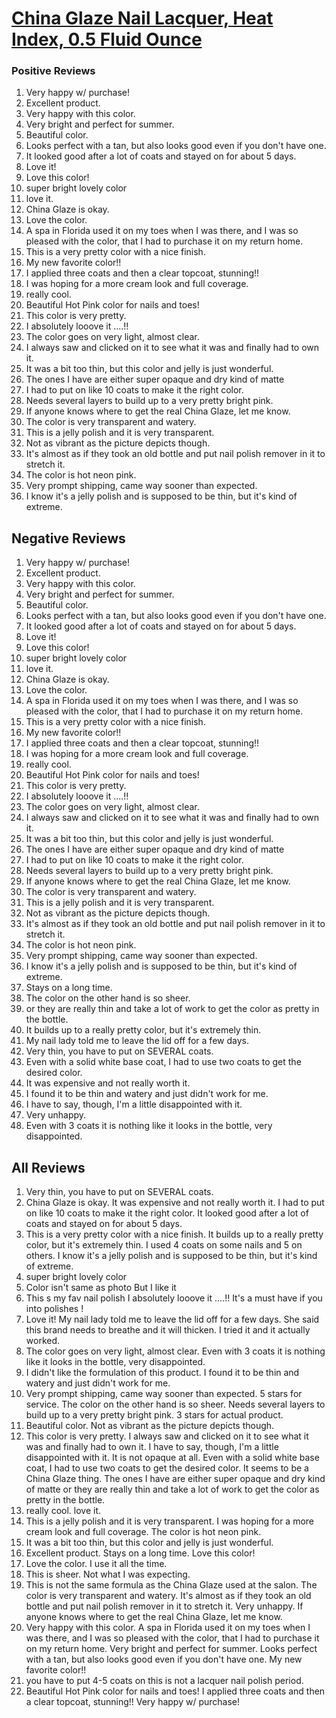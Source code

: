 # [China Glaze Nail Lacquer, Heat Index, 0.5 Fluid Ounce](https://products.checkmycream.com/products/China-Glaze-Nail-Lacquer-Heat-Index-0.5-Fluid-Ounce.html)

### Positive Reviews

<ol>
      <li>Very happy w/ purchase!</li>
      <li>Excellent product.  </li>
      <li>Very happy with this color.</li>
      <li>Very bright and perfect for summer.  </li>
      <li>Beautiful color.</li>
      <li>Looks perfect with a tan, but also looks good even if you don&#x27;t have one.  </li>
      <li>It looked good after a lot of coats and stayed on for about 5 days.</li>
      <li>Love it!</li>
      <li>Love this color!</li>
      <li>super bright lovely color</li>
      <li>love it.</li>
      <li>China Glaze is okay.</li>
      <li>Love the color.  </li>
      <li>A spa in Florida used it on my toes when I was there, and I was so pleased with the color, that I had to purchase it on my return home.  </li>
      <li>This is a very pretty color with a nice finish.</li>
      <li>My new favorite color!!</li>
      <li>I applied three coats and then a clear topcoat, stunning!!</li>
      <li>I was hoping for a more cream look and full coverage.</li>
      <li>really cool.</li>
      <li>Beautiful Hot Pink color for nails and toes!</li>
      <li>This color is very pretty.</li>
      <li>I absolutely looove it ....!!</li>
      <li>The color goes on very light, almost clear.  </li>
      <li>I always saw and clicked on it to see what it was and finally had to own it.</li>
      <li>It was a bit too thin, but this color and jelly is just wonderful.</li>
      <li>The ones I have are either super opaque and dry kind of matte</li>
      <li>I had to put on like 10 coats to make it the right color.</li>
      <li>Needs several layers to build up to a very pretty bright pink.</li>
      <li>If anyone knows where to get the real China Glaze, let me know.</li>
      <li>The color is very transparent and watery.</li>
      <li>This is a jelly polish and it is very transparent.</li>
      <li>Not as vibrant as the picture depicts though.</li>
      <li>It&#x27;s almost as if they took an old bottle and put nail polish remover in it to stretch it.</li>
      <li>The color is hot neon pink.</li>
      <li>Very prompt shipping, came way sooner than expected.</li>
      <li>I know it&#x27;s a jelly polish and is supposed to be thin, but it&#x27;s kind of extreme.</li>
</ol>


<h2>Negative Reviews</h2>
<ol>
<li> Very happy w/ purchase!</li>
<li> Excellent product.  </li>
<li> Very happy with this color.</li>
<li> Very bright and perfect for summer.  </li>
<li> Beautiful color.</li>
<li> Looks perfect with a tan, but also looks good even if you don&#x27;t have one.  </li>
<li> It looked good after a lot of coats and stayed on for about 5 days.</li>
<li> Love it!</li>
<li> Love this color!</li>
<li> super bright lovely color</li>
<li> love it.</li>
<li> China Glaze is okay.</li>
<li> Love the color.  </li>
<li> A spa in Florida used it on my toes when I was there, and I was so pleased with the color, that I had to purchase it on my return home.  </li>
<li> This is a very pretty color with a nice finish.</li>
<li> My new favorite color!!</li>
<li> I applied three coats and then a clear topcoat, stunning!!</li>
<li> I was hoping for a more cream look and full coverage.</li>
<li> really cool.</li>
<li> Beautiful Hot Pink color for nails and toes!</li>
<li> This color is very pretty.</li>
<li> I absolutely looove it ....!!</li>
<li> The color goes on very light, almost clear.  </li>
<li> I always saw and clicked on it to see what it was and finally had to own it.</li>
<li> It was a bit too thin, but this color and jelly is just wonderful.</li>
<li> The ones I have are either super opaque and dry kind of matte</li>
<li> I had to put on like 10 coats to make it the right color.</li>
<li> Needs several layers to build up to a very pretty bright pink.</li>
<li> If anyone knows where to get the real China Glaze, let me know.</li>
<li> The color is very transparent and watery.</li>
<li> This is a jelly polish and it is very transparent.</li>
<li> Not as vibrant as the picture depicts though.</li>
<li> It&#x27;s almost as if they took an old bottle and put nail polish remover in it to stretch it.</li>
<li> The color is hot neon pink.</li>
<li> Very prompt shipping, came way sooner than expected.</li>
<li> I know it&#x27;s a jelly polish and is supposed to be thin, but it&#x27;s kind of extreme.</li>
<li> Stays on a long time.</li>
<li> The color on the other hand is so sheer.</li>
<li> or they are really thin and take a lot of work to get the color as pretty in the bottle.</li>
<li> It builds up to a really pretty color, but it&#x27;s extremely thin.</li>
<li> My nail lady told me to leave the lid off for a few days.</li>
<li> Very thin, you have to put on SEVERAL coats.</li>
<li> Even with a solid white base coat, I had to use two coats to get the desired color.</li>
<li> It was expensive and not really worth it.</li>
<li> I found it to be thin and watery and just didn&#x27;t work for me.</li>
<li> I have to say, though, I&#x27;m a little disappointed with it.</li>
<li> Very unhappy.</li>
<li> Even with 3 coats it is nothing like it looks in the bottle, very disappointed.</li>
</ol>

<h2>All Reviews</h2>

<ol>
    <li> Very thin, you have to put on SEVERAL coats.</li>
    <li> China Glaze is okay. It was expensive and not really worth it. I had to put on like 10 coats to make it the right color. It looked good after a lot of coats and stayed on for about 5 days.</li>
    <li> This is a very pretty color with a nice finish. It builds up to a really pretty color, but it&#x27;s extremely thin. I used 4 coats on some nails and 5 on others. I know it&#x27;s a jelly polish and is supposed to be thin, but it&#x27;s kind of extreme.</li>
    <li> super bright lovely color</li>
    <li> Color isn&#x27;t same as photo But I like it</li>
    <li> This s my fav nail polish I absolutely looove it ....!! It&#x27;s a must have if you into polishes !</li>
    <li> Love it! My nail lady told me to leave the lid off for a few days. She said this brand needs to breathe and it will thicken. I tried it and it actually worked.</li>
    <li> The color goes on very light, almost clear.  Even with 3 coats it is nothing like it looks in the bottle, very disappointed.</li>
    <li> I didn&#x27;t like the formulation of this product. I found it to be thin and watery and just didn&#x27;t work for me.</li>
    <li> Very prompt shipping, came way sooner than expected. 5 stars for service. The color on the other hand is so sheer. Needs several layers to build up to a very pretty bright pink. 3 stars for actual product.</li>
    <li> Beautiful color. Not as vibrant as the picture depicts though.</li>
    <li> This color is very pretty. I always saw and clicked on it to see what it was and finally had to own it. I have to say, though, I&#x27;m a little disappointed with it. It is not opaque at all. Even with a solid white base coat, I had to use two coats to get the desired color. It seems to be a China Glaze thing. The ones I have are either super opaque and dry kind of matte or they are really thin and take a lot of work to get the color as pretty in the bottle.</li>
    <li> really cool. love it.</li>
    <li> This is a jelly polish and it is very transparent. I was hoping for a more cream look and full coverage. The color is hot neon pink.</li>
    <li> It was a bit too thin, but this color and jelly is just wonderful.</li>
    <li> Excellent product.  Stays on a long time. Love this color!</li>
    <li> Love the color.  I use it all the time.</li>
    <li> This is sheer. Not what I was expecting.</li>
    <li> This is not the same formula as the China Glaze used at the salon. The color is very transparent and watery. It&#x27;s almost as if they took an old bottle and put nail polish remover in it to stretch it. Very unhappy. If anyone knows where to get the real China Glaze, let me know.</li>
    <li> Very happy with this color. A spa in Florida used it on my toes when I was there, and I was so pleased with the color, that I had to purchase it on my return home.  Very bright and perfect for summer.  Looks perfect with a tan, but also looks good even if you don&#x27;t have one.  My new favorite color!!</li>
    <li> you have to put 4-5 coats on this is not a lacquer nail polish period.</li>
    <li> Beautiful Hot Pink color for nails and toes! I applied three coats and then a clear topcoat, stunning!! Very happy w/ purchase!</li>
</ol>




